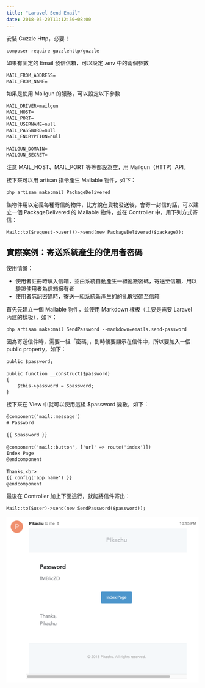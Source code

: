 ```yaml
---
title: "Laravel Send Email"
date: 2018-05-20T11:12:50+08:00
---
```


安裝 Guzzle Http，必要！

    composer require guzzlehttp/guzzle

如果有固定的 Email 發信信箱，可以設定 .env 中的兩個參數

    MAIL_FROM_ADDRESS=
    MAIL_FROM_NAME=

如果是使用 Mailgun 的服務，可以設定以下參數

    MAIL_DRIVER=mailgun
    MAIL_HOST=
    MAIL_PORT=
    MAIL_USERNAME=null
    MAIL_PASSWORD=null
    MAIL_ENCRYPTION=null
    
    MAILGUN_DOMAIN=
    MAILGUN_SECRET=

注意 MAIL_HOST、MAIL_PORT 等等都設為空，用 Mailgun（HTTP）API。

接下來可以用 artisan 指令產生 Mailable 物件，如下：

    php artisan make:mail PackageDelivered

該物件用以定義每種寄信的物件，比方說在貨物發送後，會寄一封信的話，可以建立一個 PackageDelivered 的 Mailable 物件，並在 Controller 中，用下列方式寄信：

    Mail::to($request->user())->send(new PackageDelivered($package));

## 實際案例：寄送系統產生的使用者密碼

使用情景：

- 使用者註冊時填入信箱，並由系統自動產生一組亂數密碼，寄送至信箱，用以驗證使用者為信箱擁有者
- 使用者忘記密碼時，寄送一組系統新產生的的亂數密碼至信箱

首先先建立一個 Mailable 物件，並使用 Markdown 樣板（主要是需要 Laravel 內建的樣板），如下：

    php artisan make:mail SendPassword --markdown=emails.send-password

因為寄送信件時，需要一組「密碼」，到時候要顯示在信件中，所以要加入一個 public property，如下：

    public $password;
    
    public function __construct($password)
    {
        $this->password = $password;
    }

接下來在 View 中就可以使用這組 $password 變數，如下：

    @component('mail::message')
    # Password
    
    {{ $password }}
    
    @component('mail::button', ['url' => route('index')])
    Index Page
    @endcomponent
    
    Thanks,<br>
    {{ config('app.name') }}
    @endcomponent

最後在 Controller 加上下面這行，就能將信件寄出：

    Mail::to($user)->send(new SendPassword($password));

![1.png](1.png)